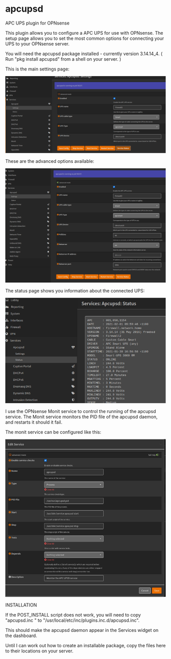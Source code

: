 # apcupsd
APC UPS plugin for OPNsense

This plugin allows you to configure a APC UPS for use with OPNsense. The setup page allows you to set the most common options for connecting your UPS to your OPNsense server.

You will need the apcupsd package installed - currently version 3.14.14_4. ( Run "pkg install apcupsd" from a shell on your server. )

This is the main settings page:

![apcupsd settings](https://github.com/Gibbon99/apcupsd/blob/master/Docs/apcupsd_settings.png?raw=true)

These are the advanced options available:

![apcupsd advanced settings](https://github.com/Gibbon99/apcupsd/blob/master/Docs/apcupsd_adv.png?raw=true)

The status page shows you information about the connected UPS:

![UPS Status](https://github.com/Gibbon99/apcupsd/blob/master/Docs/apcupsd_status.png?raw=true)



I use the OPNsense Monit service to control the running of the apcupsd service.  The Monit service monitors the PID file of the apcupsd daemon, and restarts it should it fail.

The monit service can be configured like this:

![Monit service config](https://github.com/Gibbon99/apcupsd/blob/master/Docs/monit_apc.png)

INSTALLATION

If the POST_INSTALL script does not work, you will need to copy "apcupsd.inc "  to "/usr/local/etc/inc/plugins.inc.d/apcupsd.inc".

This should make the apcupsd daemon appear in the Services widget on the dashboard.

Until I can work out how to create an installable package, copy the files here to their locations on your server.

